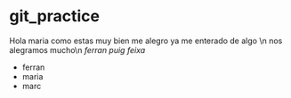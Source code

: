 # git_practice
Hola maria
como estas
muy bien
me alegro
ya me enterado de algo
\n nos alegramos mucho\n
*ferran
_puig_
feixa*
- ferran
- maria
- marc
